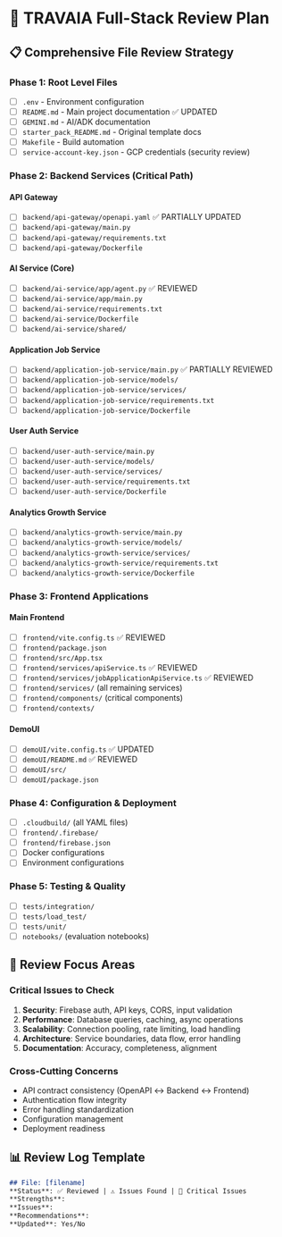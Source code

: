 # 🔹 TRAVAIA Full-Stack Review Plan

## 📋 Comprehensive File Review Strategy

### Phase 1: Root Level Files
- [ ] `.env` - Environment configuration
- [ ] `README.md` - Main project documentation ✅ UPDATED
- [ ] `GEMINI.md` - AI/ADK documentation
- [ ] `starter_pack_README.md` - Original template docs
- [ ] `Makefile` - Build automation
- [ ] `service-account-key.json` - GCP credentials (security review)

### Phase 2: Backend Services (Critical Path)
#### API Gateway
- [ ] `backend/api-gateway/openapi.yaml` ✅ PARTIALLY UPDATED
- [ ] `backend/api-gateway/main.py`
- [ ] `backend/api-gateway/requirements.txt`
- [ ] `backend/api-gateway/Dockerfile`

#### AI Service (Core)
- [ ] `backend/ai-service/app/agent.py` ✅ REVIEWED
- [ ] `backend/ai-service/app/main.py`
- [ ] `backend/ai-service/requirements.txt`
- [ ] `backend/ai-service/Dockerfile`
- [ ] `backend/ai-service/shared/`

#### Application Job Service
- [ ] `backend/application-job-service/main.py` ✅ PARTIALLY REVIEWED
- [ ] `backend/application-job-service/models/`
- [ ] `backend/application-job-service/services/`
- [ ] `backend/application-job-service/requirements.txt`
- [ ] `backend/application-job-service/Dockerfile`

#### User Auth Service
- [ ] `backend/user-auth-service/main.py`
- [ ] `backend/user-auth-service/models/`
- [ ] `backend/user-auth-service/services/`
- [ ] `backend/user-auth-service/requirements.txt`
- [ ] `backend/user-auth-service/Dockerfile`

#### Analytics Growth Service
- [ ] `backend/analytics-growth-service/main.py`
- [ ] `backend/analytics-growth-service/models/`
- [ ] `backend/analytics-growth-service/services/`
- [ ] `backend/analytics-growth-service/requirements.txt`
- [ ] `backend/analytics-growth-service/Dockerfile`

### Phase 3: Frontend Applications
#### Main Frontend
- [ ] `frontend/vite.config.ts` ✅ REVIEWED
- [ ] `frontend/package.json`
- [ ] `frontend/src/App.tsx`
- [ ] `frontend/services/apiService.ts` ✅ REVIEWED
- [ ] `frontend/services/jobApplicationApiService.ts` ✅ REVIEWED
- [ ] `frontend/services/` (all remaining services)
- [ ] `frontend/components/` (critical components)
- [ ] `frontend/contexts/`

#### DemoUI
- [ ] `demoUI/vite.config.ts` ✅ UPDATED
- [ ] `demoUI/README.md` ✅ REVIEWED
- [ ] `demoUI/src/`
- [ ] `demoUI/package.json`

### Phase 4: Configuration & Deployment
- [ ] `.cloudbuild/` (all YAML files)
- [ ] `frontend/.firebase/`
- [ ] `frontend/firebase.json`
- [ ] Docker configurations
- [ ] Environment configurations

### Phase 5: Testing & Quality
- [ ] `tests/integration/`
- [ ] `tests/load_test/`
- [ ] `tests/unit/`
- [ ] `notebooks/` (evaluation notebooks)

## 🎯 Review Focus Areas

### Critical Issues to Check
1. **Security**: Firebase auth, API keys, CORS, input validation
2. **Performance**: Database queries, caching, async operations
3. **Scalability**: Connection pooling, rate limiting, load handling
4. **Architecture**: Service boundaries, data flow, error handling
5. **Documentation**: Accuracy, completeness, alignment

### Cross-Cutting Concerns
- API contract consistency (OpenAPI ↔ Backend ↔ Frontend)
- Authentication flow integrity
- Error handling standardization
- Configuration management
- Deployment readiness

## 📊 Review Log Template
```markdown
## File: [filename]
**Status**: ✅ Reviewed | ⚠️ Issues Found | 🚨 Critical Issues
**Strengths**: 
**Issues**: 
**Recommendations**: 
**Updated**: Yes/No
```
